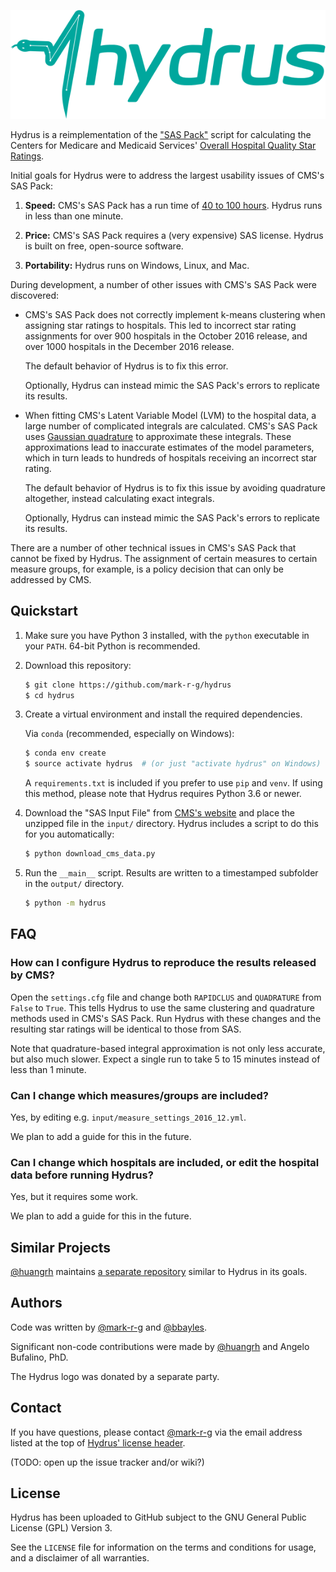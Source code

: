 ![](./logo.png)


Hydrus is a reimplementation of the ["SAS Pack"][1] script for calculating the Centers for Medicare
and Medicaid Services' [Overall Hospital Quality Star Ratings][2].

Initial goals for Hydrus were to address the largest usability issues of CMS's SAS Pack:

1.  __Speed:__ CMS's SAS Pack has a run time of [40 to 100 hours][3].  Hydrus runs in less than one minute.

2.  __Price:__ CMS's SAS Pack requires a (very expensive) SAS license.  Hydrus is built on free, open-source software.

3.  __Portability:__ Hydrus runs on Windows, Linux, and Mac.

During development, a number of other issues with CMS's SAS Pack were discovered:

-   CMS's SAS Pack does not correctly implement k-means clustering when assigning star ratings to
    hospitals. This led to incorrect star rating assignments for over 900 hospitals in the October
    2016 release, and over 1000 hospitals in the December 2016 release.

    The default behavior of Hydrus is to fix this error.

    Optionally, Hydrus can instead mimic the SAS Pack's errors to replicate its results.

-   When fitting CMS's Latent Variable Model (LVM) to the hospital data, a large number of
    complicated integrals are calculated.  CMS's SAS Pack uses [Gaussian quadrature][4] to
    approximate these integrals.  These approximations lead to inaccurate estimates of the model
    parameters, which in turn leads to hundreds of hospitals receiving an incorrect star rating.

    The default behavior of Hydrus is to fix this issue by avoiding quadrature altogether, instead
    calculating exact integrals.

    Optionally, Hydrus can instead mimic the SAS Pack's errors to replicate its results.

There are a number of other technical issues in CMS's SAS Pack that cannot be fixed by Hydrus.
The assignment of certain measures to certain measure groups, for example, is a policy decision
that can only be addressed by CMS.

## Quickstart

1.  Make sure you have Python 3 installed, with the `python` executable in your `PATH`.  64-bit
    Python is recommended.

2.  Download this repository:

    ```sh
    $ git clone https://github.com/mark-r-g/hydrus
    $ cd hydrus
    ```

3.  Create a virtual environment and install the required dependencies.

    Via `conda` (recommended, especially on Windows):

    ```sh
    $ conda env create
    $ source activate hydrus  # (or just "activate hydrus" on Windows)
    ```

    A `requirements.txt` is included if you prefer to use `pip` and `venv`. If using this method,
    please note that Hydrus requires Python 3.6 or newer.

4.  Download the "SAS Input File" from [CMS's website][1] and place the unzipped file in the
    `input/` directory.  Hydrus includes a script to do this for you automatically:

    ```sh
    $ python download_cms_data.py
    ```

5.  Run the `__main__` script.  Results are written to a timestamped subfolder in the `output/`
    directory.

    ```sh
    $ python -m hydrus
    ```

## FAQ
### How can I configure Hydrus to reproduce the results released by CMS?
Open the `settings.cfg` file and change both `RAPIDCLUS` and `QUADRATURE` from `False` to `True`.
This tells Hydrus to use the same clustering and quadrature methods used in CMS's SAS Pack.
Run Hydrus with these changes and the resulting star ratings will be identical to those from SAS.

Note that quadrature-based integral approximation is not only less accurate, but also much slower.
Expect a single run to take 5 to 15 minutes instead of less than 1 minute.

### Can I change which measures/groups are included?
Yes, by editing e.g. `input/measure_settings_2016_12.yml`.

We plan to add a guide for this in the future.

### Can I change which hospitals are included, or edit the hospital data before running Hydrus?
Yes, but it requires some work.

We plan to add a guide for this in the future.

## Similar Projects
[@huangrh][5] maintains [a separate repository][6] similar to Hydrus in its goals.

## Authors
Code was written by [@mark-r-g][7] and [@bbayles][8].

Significant non-code contributions were made by [@huangrh][5] and Angelo Bufalino, PhD.

The Hydrus logo was donated by a separate party.

## Contact
If you have questions, please contact [@mark-r-g][7] via the email address listed at the top of
[Hydrus' license header][9].

(TODO: open up the issue tracker and/or wiki?)

## License
Hydrus has been uploaded to GitHub subject to the GNU General Public License (GPL) Version 3.

See the `LICENSE` file for information on the terms and conditions for usage, and a disclaimer of
all warranties.

[1]: https://www.qualitynet.org/dcs/ContentServer?c=Page&pagename=QnetPublic%2FPage%2FQnetTier3&cid=1228775958130
[2]: https://www.cms.gov/Newsroom/MediaReleaseDatabase/Fact-sheets/2016-Fact-sheets-items/2016-07-27.html
[3]: https://www.qualitynet.org/dcs/BlobServer?blobkey=id&blobnocache=true&blobwhere=1228890620609&blobheader=multipart%2Foctet-stream&blobheadername1=Content-Disposition&blobheadervalue1=attachment%3Bfilename%3DStarRtngSASPackInstrns_Oct2016.pdf&blobcol=urldata&blobtable=MungoBlobs
[4]: https://en.wikipedia.org/wiki/Gaussian_quadrature
[5]: https://github.com/huangrh/
[6]: https://github.com/huangrh/rstarating
[7]: https://github.com/mark-r-g/
[8]: https://github.com/bbayles/
[9]: https://github.com/mark-r-g/hydrus/blob/master/hydrus/__main__.py#L1
